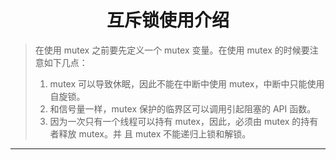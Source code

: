 # <center> 互斥锁使用介绍
> 在使用 mutex 之前要先定义一个 mutex 变量。在使用 mutex 的时候要注意如下几点：
>1. mutex 可以导致休眠，因此不能在中断中使用 mutex，中断中只能使用自旋锁。
>2. 和信号量一样，mutex 保护的临界区可以调用引起阻塞的 API 函数。
>3. 因为一次只有一个线程可以持有 mutex，因此，必须由 mutex 的持有者释放 mutex。并
且 mutex 不能递归上锁和解锁。
---


